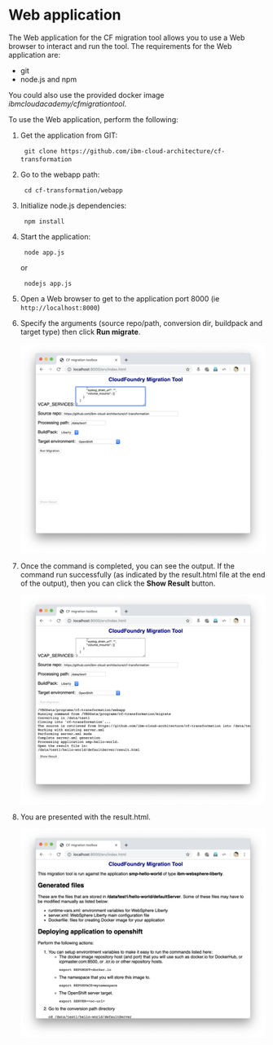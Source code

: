 # Web application

The Web application for the CF migration tool allows you to use a Web browser to interact and run the tool. The requirements for the Web application are:

- git
- node.js and npm

You could also use the provided docker image *ibmcloudacademy/cfmigrationtool*.

To use the Web application, perform the following:

1. Get the application from GIT:

		git clone https://github.com/ibm-cloud-architecture/cf-transformation

2. Go to the webapp path:

		cd cf-transformation/webapp

3. Initialize node.js dependencies:

		npm install

4. Start the application:

		node app.js
	or

		nodejs app.js

5. Open a Web browser to get to the application port 8000 (ie `http://localhost:8000`)

6. Specify the arguments (source repo/path, conversion dir, buildpack and target type) then click **Run migrate**.

	![Index](images/index1.png)

7. Once the command is completed, you can see the output. If the command run successfully (as indicated by the result.html file at the end of the output), then you can click the **Show Result** button.

	![Index](images/index2.png)

6. You are presented with the result.html.

	![Index](images/index3.png)
